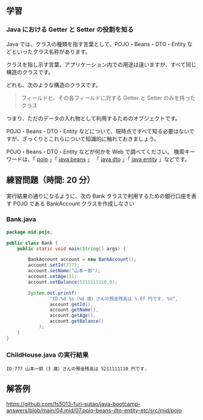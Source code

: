 ## 学習

### Java における Getter と Setter の役割を知る

Java では、クラスの種類を指す言葉として、POJO・Beans・DTO・Entity などといったクラス名称があります。

クラスを指し示す言葉、アプリケーション内での用途は違いますが、すべて同じ構造のクラスです。

どれも、次のような構造のクラスです。

> フィールドと、その各フィールドに対する Getter と Setter のみを持ったクラス

つまり、ただのデータの入れ物として利用するためのオブジェクトです。

POJO・Beans・DTO・Entity などについて、現時点ですべて知る必要はないですが、ざっくりとこれらについて知識的に触れておきましょう。

POJO・Beans・DTO・Entity などが何かを Web で調べてください。
検索キーワードは、「 [pojo](https://www.google.com/search?q=pojo) 」「 [java beans](https://www.google.com/search?q=java+beans) 」
「 [java dto](https://www.google.com/search?q=java+dto) 」「 [java entity](https://www.google.com/search?q=java+entity) 」などです。

## 練習問題（時間: 20 分）

実行結果の通りになるように、次の Bank クラスで利用するための銀行口座を表す POJO である BankAccount クラスを作成しなさい

### Bank.java

```java
package mid.pojo;

public class Bank {
    public static void main(String[] args) {

        BankAccount account = new BankAccount();
        account.setId(777);
        account.setName("山本一郎");
        account.setAge(3);
        account.setBalance(5211111110.0);

        System.out.printf(
                "ID:%d %s（%d 歳）さんの預金残高は %.0f 円です. %n",
                account.getId(),
                account.getName(),
                account.getAge(),
                account.getBalance()
            );
    }
}
```

### ChildHouse.java の実行結果

```console
ID:777 山本一郎（3 歳）さんの預金残高は 5211111110 円です.
```

## 解答例

https://github.com/fs5013-furi-sutao/java-bootcamp-answers/blob/main/04.mid/07.pojo-beans-dto-entity-etc/src/mid/pojo
